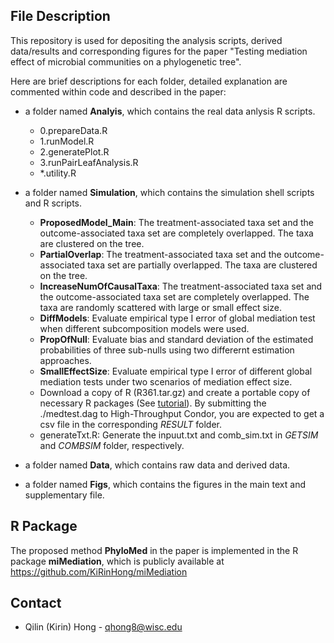 ## File Description

This repository is used for depositing the analysis scripts, derived data/results and corresponding figures for the paper "Testing mediation effect of microbial communities on a phylogenetic tree". 

Here are brief descriptions for each folder, detailed explanation are commented within code and described in the paper:

* a folder named **Analyis**, which contains the real data anlysis R scripts. 
  - 0.prepareData.R
  - 1.runModel.R
  - 2.generatePlot.R
  - 3.runPairLeafAnalysis.R
  - \*.utility.R

* a folder named **Simulation**, which contains the simulation shell scripts and R scripts.
  - **ProposedModel_Main**: The treatment-associated taxa set and the outcome-associated taxa set are completely overlapped. The taxa are clustered on the tree.
  - **PartialOverlap**: The treatment-associated taxa set and the outcome-associated taxa set are partially overlapped. The taxa are clustered on the tree.
  - **IncreaseNumOfCausalTaxa**: The treatment-associated taxa set and the outcome-associated taxa set are completely overlapped. The taxa are randomly scattered with large or small effect size.
  - **DiffModels**: Evaluate empirical type I error of global mediation test when different subcomposition models were used.
  - **PropOfNull**: Evaluate bias and standard deviation of the estimated probabilities of three sub-nulls using two differernt estimation approaches.
  - **SmallEffectSize**: Evaluate empirical type I error of different global mediation tests under two scenarios of mediation effect size.
  - Download a copy of R (R361.tar.gz) and create a portable copy of necessary R packages (See [tutorial](https://chtc.cs.wisc.edu/r-jobs)). By submitting the ./medtest.dag to High-Throughput Condor, you are expected to get a csv file in the corresponding *RESULT* folder.
  - generateTxt.R: Generate the inpuut.txt and comb_sim.txt in *GETSIM* and *COMBSIM* folder, respectively. 

* a folder named **Data**, which contains raw data and derived data.

* a folder named **Figs**, which contains the figures in the main text and supplementary file.

## R Package

The proposed method **PhyloMed** in the paper is implemented in the R package **miMediation**, which is publicly available at https://github.com/KiRinHong/miMediation

## Contact

* Qilin (Kirin) Hong - qhong8@wisc.edu
